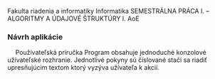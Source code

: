 ﻿Fakulta riadenia a informatiky
Informatika
SEMESTRÁLNA PRÁCA I. – ALGORITMY A ÚDAJOVÉ ŠTRUKTÚRY I. 
AoE

### Návrh aplikácie


  
Používateľská príručka 
Program obsahuje jednoduché konzolové užívateľské rozhranie. Jednotlivé pokyny sú číslované stačí sa riadiť upresňujúcim textom ktorý vyzýva užívateľa k akcií.






